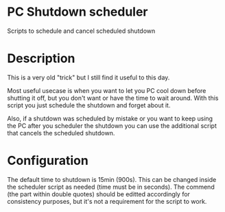# PC Shutdown scheduler
Scripts to schedule and cancel scheduled shutdown

# Description
This is a very old "trick" but I still find it useful to this day.

Most useful usecase is when you want to let you PC cool down before shutting it off, but you don't want or have the time to wait around.
With this script you just schedule the shutdown and forget about it.

Also, if a shutdown was scheduled by mistake or you want to keep using the PC after you scheduler the shutdown you can use the additional script that cancels the scheduled shutdown.

# Configuration
The default time to shutdown is 15min (900s). This can be changed inside the scheduler script as needed (time must be in seconds). The commend (the part within double quotes) should be editted accordingly for consistency purposes, but it's not a requirement for the script to work.
